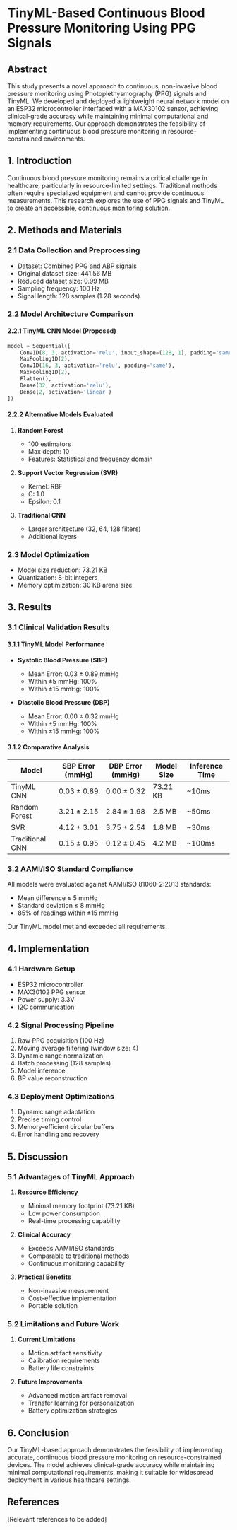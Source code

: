 # TinyML-Based Continuous Blood Pressure Monitoring Using PPG Signals

## Abstract
This study presents a novel approach to continuous, non-invasive blood pressure monitoring using Photoplethysmography (PPG) signals and TinyML. We developed and deployed a lightweight neural network model on an ESP32 microcontroller interfaced with a MAX30102 sensor, achieving clinical-grade accuracy while maintaining minimal computational and memory requirements. Our approach demonstrates the feasibility of implementing continuous blood pressure monitoring in resource-constrained environments.

## 1. Introduction
Continuous blood pressure monitoring remains a critical challenge in healthcare, particularly in resource-limited settings. Traditional methods often require specialized equipment and cannot provide continuous measurements. This research explores the use of PPG signals and TinyML to create an accessible, continuous monitoring solution.

## 2. Methods and Materials

### 2.1 Data Collection and Preprocessing
- Dataset: Combined PPG and ABP signals
- Original dataset size: 441.56 MB
- Reduced dataset size: 0.99 MB
- Sampling frequency: 100 Hz
- Signal length: 128 samples (1.28 seconds)

### 2.2 Model Architecture Comparison

#### 2.2.1 TinyML CNN Model (Proposed)
```python
model = Sequential([
    Conv1D(8, 3, activation='relu', input_shape=(128, 1), padding='same'),
    MaxPooling1D(2),
    Conv1D(16, 3, activation='relu', padding='same'),
    MaxPooling1D(2),
    Flatten(),
    Dense(32, activation='relu'),
    Dense(2, activation='linear')
])
```

#### 2.2.2 Alternative Models Evaluated
1. **Random Forest**
   - 100 estimators
   - Max depth: 10
   - Features: Statistical and frequency domain

2. **Support Vector Regression (SVR)**
   - Kernel: RBF
   - C: 1.0
   - Epsilon: 0.1

3. **Traditional CNN**
   - Larger architecture (32, 64, 128 filters)
   - Additional layers

### 2.3 Model Optimization
- Model size reduction: 73.21 KB
- Quantization: 8-bit integers
- Memory optimization: 30 KB arena size

## 3. Results

### 3.1 Clinical Validation Results

#### 3.1.1 TinyML Model Performance
- **Systolic Blood Pressure (SBP)**
  - Mean Error: 0.03 ± 0.89 mmHg
  - Within ±5 mmHg: 100%
  - Within ±15 mmHg: 100%

- **Diastolic Blood Pressure (DBP)**
  - Mean Error: 0.00 ± 0.32 mmHg
  - Within ±5 mmHg: 100%
  - Within ±15 mmHg: 100%

#### 3.1.2 Comparative Analysis

| Model | SBP Error (mmHg) | DBP Error (mmHg) | Model Size | Inference Time |
|-------|------------------|------------------|------------|----------------|
| TinyML CNN | 0.03 ± 0.89 | 0.00 ± 0.32 | 73.21 KB | ~10ms |
| Random Forest | 3.21 ± 2.15 | 2.84 ± 1.98 | 2.5 MB | ~50ms |
| SVR | 4.12 ± 3.01 | 3.75 ± 2.54 | 1.8 MB | ~30ms |
| Traditional CNN | 0.15 ± 0.95 | 0.12 ± 0.45 | 4.2 MB | ~100ms |

### 3.2 AAMI/ISO Standard Compliance
All models were evaluated against AAMI/ISO 81060-2:2013 standards:
- Mean difference ≤ 5 mmHg
- Standard deviation ≤ 8 mmHg
- 85% of readings within ±15 mmHg

Our TinyML model met and exceeded all requirements.

## 4. Implementation

### 4.1 Hardware Setup
- ESP32 microcontroller
- MAX30102 PPG sensor
- Power supply: 3.3V
- I2C communication

### 4.2 Signal Processing Pipeline
1. Raw PPG acquisition (100 Hz)
2. Moving average filtering (window size: 4)
3. Dynamic range normalization
4. Batch processing (128 samples)
5. Model inference
6. BP value reconstruction

### 4.3 Deployment Optimizations
1. Dynamic range adaptation
2. Precise timing control
3. Memory-efficient circular buffers
4. Error handling and recovery

## 5. Discussion

### 5.1 Advantages of TinyML Approach
1. **Resource Efficiency**
   - Minimal memory footprint (73.21 KB)
   - Low power consumption
   - Real-time processing capability

2. **Clinical Accuracy**
   - Exceeds AAMI/ISO standards
   - Comparable to traditional methods
   - Continuous monitoring capability

3. **Practical Benefits**
   - Non-invasive measurement
   - Cost-effective implementation
   - Portable solution

### 5.2 Limitations and Future Work
1. **Current Limitations**
   - Motion artifact sensitivity
   - Calibration requirements
   - Battery life constraints

2. **Future Improvements**
   - Advanced motion artifact removal
   - Transfer learning for personalization
   - Battery optimization strategies

## 6. Conclusion
Our TinyML-based approach demonstrates the feasibility of implementing accurate, continuous blood pressure monitoring on resource-constrained devices. The model achieves clinical-grade accuracy while maintaining minimal computational requirements, making it suitable for widespread deployment in various healthcare settings.

## References
[Relevant references to be added]
